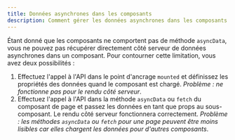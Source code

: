 ```yaml
---
title: Données asynchrones dans les composants
description: Comment gérer les données asynchrones dans les composants avec NuxtJS ?
---
```


Étant donné que les composants ne comportent pas de méthode `asyncData`, vous ne pouvez pas récupérer directement côté serveur de données asynchrones dans un composant. Pour contourner cette limitation, vous avez deux possibilités :

1. Effectuez l'appel à l'API dans le point d'ancrage `mounted` et définissez les propriétés des données quand le composant est chargé. *Problème : ne fonctionne pas pour le rendu côté serveur*.
2. Effectuez l'appel à l'API dans la méthode `asyncData` ou `fetch` du composant de page et passez les données en tant que props au sous-composant. Le rendu côté serveur fonctionnera correctement. *Problème : les méthodes `asyncData` ou `fetch` pour une page peuvent être moins lisibles car elles chargent les données pour d'autres composants*.
